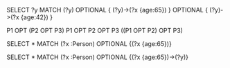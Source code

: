SELECT ?y
MATCH (?y)
OPTIONAL { (?y)->(?x {age:65}) }
OPTIONAL { (?y)->(?x {age:42}) }

P1 OPT (P2 OPT P3)
P1 OPT P2 OPT P3
((P1 OPT P2) OPT P3)

SELECT *
MATCH (?x :Person)
OPTIONAL {(?x {age:65})}

SELECT *
MATCH (?x :Person)
OPTIONAL {(?x {age:65})->(?y)}